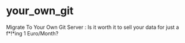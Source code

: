 # your_own_git
Migrate To Your Own Git Server : Is it worth it to sell your data for just a f*!*ing 1 Euro/Month?
